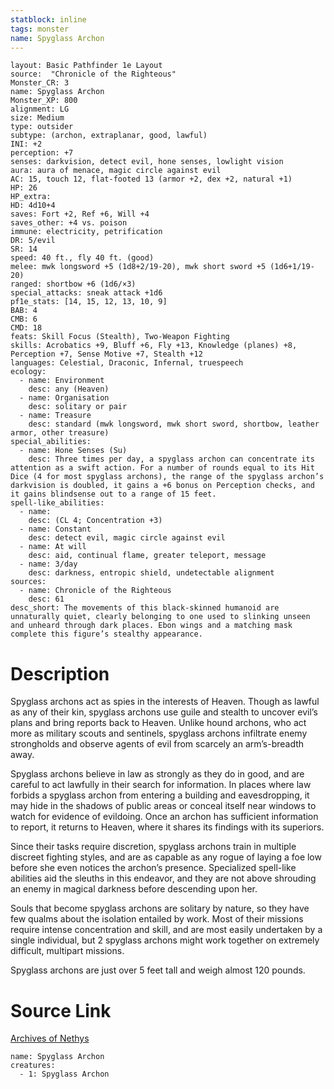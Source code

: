 ```yaml
---
statblock: inline
tags: monster
name: Spyglass Archon
---
```

```statblock
layout: Basic Pathfinder 1e Layout
source:  "Chronicle of the Righteous"
Monster_CR: 3
name: Spyglass Archon
Monster_XP: 800
alignment: LG
size: Medium
type: outsider
subtype: (archon, extraplanar, good, lawful)
INI: +2
perception: +7
senses: darkvision, detect evil, hone senses, lowlight vision
aura: aura of menace, magic circle against evil
AC: 15, touch 12, flat-footed 13 (armor +2, dex +2, natural +1)
HP: 26
HP_extra: 
HD: 4d10+4
saves: Fort +2, Ref +6, Will +4
saves_other: +4 vs. poison
immune: electricity, petrification
DR: 5/evil
SR: 14
speed: 40 ft., fly 40 ft. (good)
melee: mwk longsword +5 (1d8+2/19-20), mwk short sword +5 (1d6+1/19-20)
ranged: shortbow +6 (1d6/×3)
special_attacks: sneak attack +1d6
pf1e_stats: [14, 15, 12, 13, 10, 9]
BAB: 4
CMB: 6
CMD: 18
feats: Skill Focus (Stealth), Two-Weapon Fighting
skills: Acrobatics +9, Bluff +6, Fly +13, Knowledge (planes) +8, Perception +7, Sense Motive +7, Stealth +12
languages: Celestial, Draconic, Infernal, truespeech
ecology:
  - name: Environment
    desc: any (Heaven)
  - name: Organisation
    desc: solitary or pair
  - name: Treasure
    desc: standard (mwk longsword, mwk short sword, shortbow, leather armor, other treasure)
special_abilities:
  - name: Hone Senses (Su)
    desc: Three times per day, a spyglass archon can concentrate its attention as a swift action. For a number of rounds equal to its Hit Dice (4 for most spyglass archons), the range of the spyglass archon’s darkvision is doubled, it gains a +6 bonus on Perception checks, and it gains blindsense out to a range of 15 feet.
spell-like_abilities:
  - name:
    desc: (CL 4; Concentration +3)
  - name: Constant
    desc: detect evil, magic circle against evil
  - name: At will
    desc: aid, continual flame, greater teleport, message
  - name: 3/day
    desc: darkness, entropic shield, undetectable alignment
sources:
  - name: Chronicle of the Righteous
    desc: 61
desc_short: The movements of this black-skinned humanoid are unnaturally quiet, clearly belonging to one used to slinking unseen and unheard through dark places. Ebon wings and a matching mask complete this figure’s stealthy appearance. 
```
# Description
Spyglass archons act as spies in the interests of Heaven. Though as lawful as any of their kin, spyglass archons use guile and stealth to uncover evil’s plans and bring reports back to Heaven. Unlike hound archons, who act more as military scouts and sentinels, spyglass archons infiltrate enemy strongholds and observe agents of evil from scarcely an arm’s-breadth away. 

Spyglass archons believe in law as strongly as they do in good, and are careful to act lawfully in their search for information. In places where law forbids a spyglass archon from entering a building and eavesdropping, it may hide in the shadows of public areas or conceal itself near windows to watch for evidence of evildoing. Once an archon has sufficient information to report, it returns to Heaven, where it shares its findings with its superiors. 

Since their tasks require discretion, spyglass archons train in multiple discreet fighting styles, and are as capable as any rogue of laying a foe low before she even notices the archon’s presence. Specialized spell-like abilities aid the sleuths in this endeavor, and they are not above shrouding an enemy in magical darkness before descending upon her. 

Souls that become spyglass archons are solitary by nature, so they have few qualms about the isolation entailed by work. Most of their missions require intense concentration and skill, and are most easily undertaken by a single individual, but 2 spyglass archons might work together on extremely difficult, multipart missions. 

Spyglass archons are just over 5 feet tall and weigh almost 120 pounds.
# Source Link
[Archives of Nethys](https://aonprd.com/MonsterDisplay.aspx?ItemName=Spyglass%20Archon)
```encounter-table
name: Spyglass Archon
creatures:
  - 1: Spyglass Archon
```
